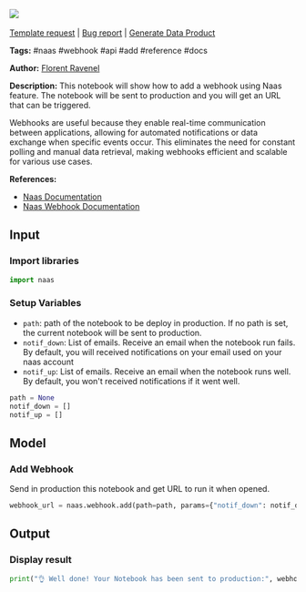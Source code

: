 <a href="https://app.naas.ai/user-redirect/naas/downloader?url=https://raw.githubusercontent.com/jupyter-naas/awesome-notebooks/master/Naas/Naas_Add_Webhook.ipynb" target="_parent"><img src="https://naasai-public.s3.eu-west-3.amazonaws.com/open_in_naas.svg"/></a><br><br><a href="https://github.com/jupyter-naas/awesome-notebooks/issues/new?assignees=&labels=&template=template-request.md&title=Tool+-+Action+of+the+notebook+">Template request</a> | <a href="https://github.com/jupyter-naas/awesome-notebooks/issues/new?assignees=&labels=bug&template=bug_report.md&title=Naas+-+Add+Webhook:+Error+short+description">Bug report</a> | <a href="https://app.naas.ai/user-redirect/naas/downloader?url=https://raw.githubusercontent.com/jupyter-naas/awesome-notebooks/master/Naas/Naas_Start_data_product.ipynb" target="_parent">Generate Data Product</a>

**Tags:** #naas #webhook #api #add #reference #docs

**Author:** [Florent Ravenel](http://linkedin.com/in/florent-ravenel)

**Description:** This notebook will show how to add a webhook using Naas feature. The notebook will be sent to production and you will get an URL that can be triggered.

Webhooks are useful because they enable real-time communication between applications, allowing for automated notifications or data exchange when specific events occur. This eliminates the need for constant polling and manual data retrieval, making webhooks efficient and scalable for various use cases.

**References:**
- [Naas Documentation](https://docs.naas.ai/)
- [Naas Webhook Documentation](https://docs.naas.ai/features/api)

## Input

### Import libraries


```python
import naas
```

### Setup Variables
- `path`: path of the notebook to be deploy in production. If no path is set, the current notebook will be sent to production.
- `notif_down`: List of emails. Receive an email when the notebook run fails. By default, you will received notifications on your email used on your naas account
- `notif_up`: List of emails. Receive an email when the notebook runs well. By default, you won't received notifications if it went well.


```python
path = None
notif_down = []
notif_up = []
```

## Model

### Add Webhook
Send in production this notebook and get URL to run it when opened.


```python
webhook_url = naas.webhook.add(path=path, params={"notif_down": notif_down, "notif_up": notif_up})
```

## Output

### Display result


```python
print("👌 Well done! Your Notebook has been sent to production:", webhook_url)
```

 
